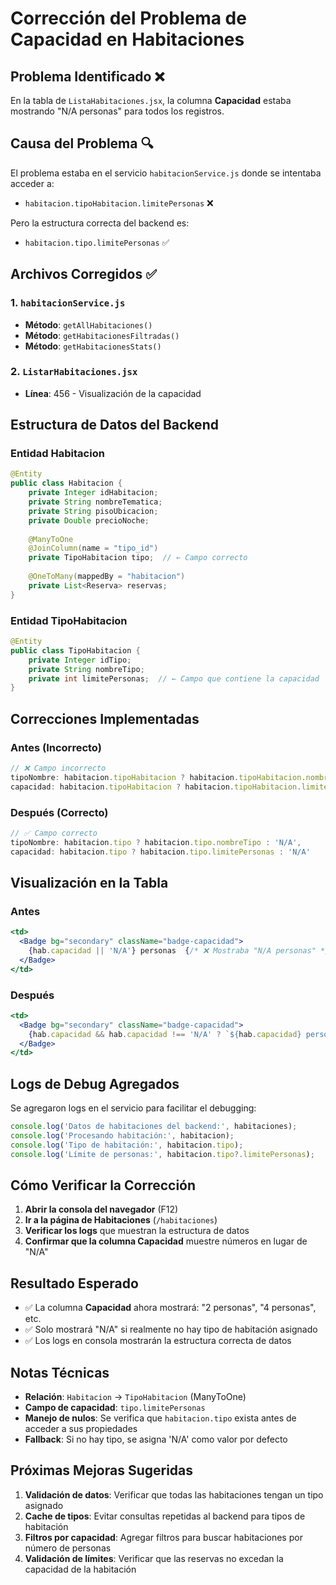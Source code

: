 # Corrección del Problema de Capacidad en Habitaciones

## Problema Identificado ❌

En la tabla de `ListaHabitaciones.jsx`, la columna **Capacidad** estaba mostrando "N/A personas" para todos los registros.

## Causa del Problema 🔍

El problema estaba en el servicio `habitacionService.js` donde se intentaba acceder a:
- `habitacion.tipoHabitacion.limitePersonas` ❌

Pero la estructura correcta del backend es:
- `habitacion.tipo.limitePersonas` ✅

## Archivos Corregidos ✅

### 1. `habitacionService.js`
- **Método**: `getAllHabitaciones()`
- **Método**: `getHabitacionesFiltradas()`
- **Método**: `getHabitacionesStats()`

### 2. `ListarHabitaciones.jsx`
- **Línea**: 456 - Visualización de la capacidad

## Estructura de Datos del Backend

### Entidad Habitacion
```java
@Entity
public class Habitacion {
    private Integer idHabitacion;
    private String nombreTematica;
    private String pisoUbicacion;
    private Double precioNoche;
    
    @ManyToOne
    @JoinColumn(name = "tipo_id")
    private TipoHabitacion tipo;  // ← Campo correcto
    
    @OneToMany(mappedBy = "habitacion")
    private List<Reserva> reservas;
}
```

### Entidad TipoHabitacion
```java
@Entity
public class TipoHabitacion {
    private Integer idTipo;
    private String nombreTipo;
    private int limitePersonas;  // ← Campo que contiene la capacidad
}
```

## Correcciones Implementadas

### Antes (Incorrecto)
```javascript
// ❌ Campo incorrecto
tipoNombre: habitacion.tipoHabitacion ? habitacion.tipoHabitacion.nombreTipo : 'N/A',
capacidad: habitacion.tipoHabitacion ? habitacion.tipoHabitacion.limitePersonas : 'N/A'
```

### Después (Correcto)
```javascript
// ✅ Campo correcto
tipoNombre: habitacion.tipo ? habitacion.tipo.nombreTipo : 'N/A',
capacidad: habitacion.tipo ? habitacion.tipo.limitePersonas : 'N/A'
```

## Visualización en la Tabla

### Antes
```jsx
<td>
  <Badge bg="secondary" className="badge-capacidad">
    {hab.capacidad || 'N/A'} personas  {/* ❌ Mostraba "N/A personas" */}
  </Badge>
</td>
```

### Después
```jsx
<td>
  <Badge bg="secondary" className="badge-capacidad">
    {hab.capacidad && hab.capacidad !== 'N/A' ? `${hab.capacidad} personas` : 'N/A'}
  </Badge>
</td>
```

## Logs de Debug Agregados

Se agregaron logs en el servicio para facilitar el debugging:

```javascript
console.log('Datos de habitaciones del backend:', habitaciones);
console.log('Procesando habitación:', habitacion);
console.log('Tipo de habitación:', habitacion.tipo);
console.log('Límite de personas:', habitacion.tipo?.limitePersonas);
```

## Cómo Verificar la Corrección

1. **Abrir la consola del navegador** (F12)
2. **Ir a la página de Habitaciones** (`/habitaciones`)
3. **Verificar los logs** que muestran la estructura de datos
4. **Confirmar que la columna Capacidad** muestre números en lugar de "N/A"

## Resultado Esperado

- ✅ La columna **Capacidad** ahora mostrará: "2 personas", "4 personas", etc.
- ✅ Solo mostrará "N/A" si realmente no hay tipo de habitación asignado
- ✅ Los logs en consola mostrarán la estructura correcta de datos

## Notas Técnicas

- **Relación**: `Habitacion` → `TipoHabitacion` (ManyToOne)
- **Campo de capacidad**: `tipo.limitePersonas`
- **Manejo de nulos**: Se verifica que `habitacion.tipo` exista antes de acceder a sus propiedades
- **Fallback**: Si no hay tipo, se asigna 'N/A' como valor por defecto

## Próximas Mejoras Sugeridas

1. **Validación de datos**: Verificar que todas las habitaciones tengan un tipo asignado
2. **Cache de tipos**: Evitar consultas repetidas al backend para tipos de habitación
3. **Filtros por capacidad**: Agregar filtros para buscar habitaciones por número de personas
4. **Validación de límites**: Verificar que las reservas no excedan la capacidad de la habitación
